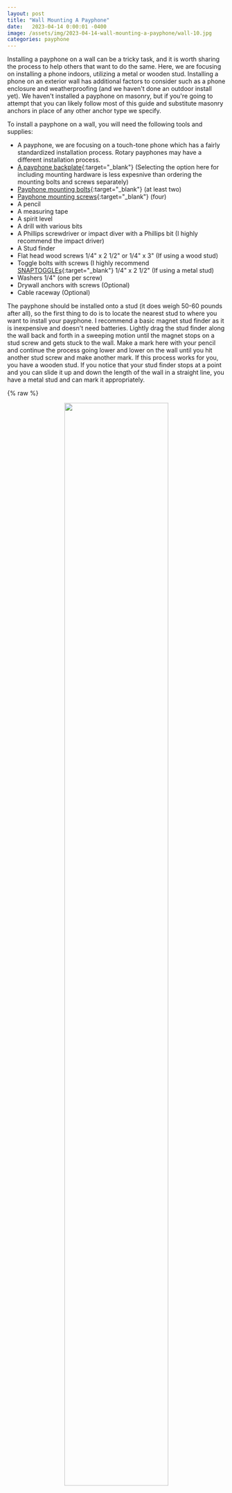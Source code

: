 ```yaml
---
layout: post
title: "Wall Mounting A Payphone"
date:   2023-04-14 0:00:01 -0400
image: /assets/img/2023-04-14-wall-mounting-a-payphone/wall-10.jpg
categories: payphone
---
```


Installing a payphone on a wall can be a tricky task, and it is worth sharing the process to help others that want to do the same. Here, we are focusing on installing a phone indoors, utilizing a metal or wooden stud. Installing a phone on an exterior wall has additional factors to consider such as a phone enclosure and weatherproofing (and we haven't done an outdoor install yet). We haven't installed a payphone on masonry, but if you're going to attempt that you can likely follow most of this guide and substitute masonry anchors in place of any other anchor type we specify.

To install a payphone on a wall, you will need the following tools and supplies:

* A payphone, we are focusing on a touch-tone phone which has a fairly standardized installation process. Rotary payphones may have a different installation process.
* [A payphone backplate](https://payphone.com/Mounting-Backplate.html){:target="_blank"} (Selecting the option here for including mounting hardware is less expesnive than ordering the mounting bolts and screws separately)
* [Payphone mounting bolts](https://payphone.com/Mounting-Stud.html){:target="_blank"} (at least two)
* [Payphone mounting screws](https://payphone.com/1/4/x20PayphoneHardware.html){:target="_blank"} (four)
* A pencil
* A measuring tape
* A spirit level
* A drill with various bits
* A Phillips screwdriver or impact diver with a Phillips bit (I highly recommend the impact driver)
* A Stud finder
* Flat head wood screws 1/4" x 2 1/2" or 1/4" x 3" (If using a wood stud)
* Toggle bolts with screws (I highly recommend [SNAPTOGGLEs](https://toggler.com/products/snaptoggle-heavy-duty-toggle-bolts-304-stainless-steel-channels){:target="_blank"} 1/4" x 2 1/2" (If using a metal stud)
* Washers 1/4" (one per screw)
* Drywall anchors with screws (Optional)
* Cable raceway (Optional)

The payphone should be installed onto a stud (it does weigh 50-60 pounds after all), so the first thing to do is to locate the nearest stud to where you want to install your payphone. I recommend a basic magnet stud finder as it is inexpensive and doesn't need batteries. Lightly drag the stud finder along the wall back and forth in a sweeping motion until the magnet stops on a stud screw and gets stuck to the wall. Make a mark here with your pencil and continue the process going lower and lower on the wall until you hit another stud screw and make another mark. If this process works for you, you have a wooden stud. If you notice that your stud finder stops at a point and you can slide it up and down the length of the wall in a straight line, you have a metal stud and can mark it appropriately.

{% raw %}<p><center><a href="/assets/img/2023-04-14-wall-mounting-a-payphone/wall-00.jpg"><img style="width: 80%; max-width: 300px; display: block; margin: 0 auto; border 0" src="/assets/img/2023-04-14-wall-mounting-a-payphone/wall-00-sm.jpg"></a><figquote>A stud finder will stick to screws that are drilled into the stud.</figquote></center></p>{% endraw %} 

A payphone is usually installed at a height of 63" above the ground (from the top of the payphone). Using a measuring tape and a pencil, make a mark at 63" on the wall that vertically aligns with the marks you made for your stud. Use your level to get a straight edge based off of your stud marks and the height mark and create a vertical line from the 63" mark going down about 24" with your pencil.

{% raw %}<p><center><a href="/assets/img/2023-04-14-wall-mounting-a-payphone/wall-01.jpg"><img style="width: 80%; max-width: 300px; display: block; margin: 0 auto; border 0" src="/assets/img/2023-04-14-wall-mounting-a-payphone/wall-01-sm.jpg"></a><figquote>The payphone backplate.</figquote></center></p>{% endraw %} 

Next, using the backplate (make sure it is right side up) and the level, position the backplate against the wall so that it is level and the vertical line you just drew is centered in one set of screw holes in the backplate. Depending on how you want to position the phone, the left, right, or center screw holes in the backplate can be used for mounting on the stud. Use the pencil to mark at least two vertical screw holes that sit on your vertical line. Additionally, I marked screw holes where I will also be using drywall anchors to make the backplate a little more flush and sturdy. If you are using the left holes for the stud, mark the right holes for drywall anchors, and vice versa. If you are using the center holes for the stud, you may want to use the remaining left and right holes for drywall anchors.

{% raw %}<p><center><a href="/assets/img/2023-04-14-wall-mounting-a-payphone/wall-02.jpg"><img style="width: 80%; max-width: 300px; display: block; margin: 0 auto; border 0" src="/assets/img/2023-04-14-wall-mounting-a-payphone/wall-02-sm.jpg"></a><figquote>Tracing mount holes on the wall using the backplate.</figquote></center></p>{% endraw %} 

If you are running telephone wire through the wall, now is also a good time to mark the center hole in the backplate on the wall. Running wires in-wall won't be covered in this guide as there can be a lot of variation and additional work to get the wires routed throughout the building you are working in.

{% raw %}<p><center><a href="/assets/img/2023-04-14-wall-mounting-a-payphone/wall-03.jpg"><img style="width: 80%; max-width: 300px; display: block; margin: 0 auto; border 0" src="/assets/img/2023-04-14-wall-mounting-a-payphone/wall-03-sm.jpg"></a><figquote>All of the drill marks on the wall after tracing.</figquote></center></p>{% endraw %} 

Now it's time to drill. For drilling into a stud, I always recommend drilling pilot holes first. Start with a small drill bit like 1/8" and drill into the wall at a 90 degree angle. If you are drilling into a metal stud, I recommend widening your initial hole by working your way up in drill bit sizes until you reach the proper hole size to accommodate the toggle bolt (1/2" hole for a 1/4" screw in my case). A natural progression might be 1/8", 1/4", 3/8", 1/2". The first hole in the metal stud will likely take the longest and be the most difficult, but should still take no more than 30 seconds with a standard drill. If you are using a wooden stud, you likely won't have to size up your pilot hole as the wood screw will be self-drilling. Drywall anchor holes are usually sized up from the screw you will ultimately be using with the anchor. For example, if the screw is 1/4" your hole may likely be drilled at 3/8" but consult the packaging for your anchors to learn the proper size.

After drilling the holes, you can now put the drywall anchors in the wall. If you have a metal stud, now is also the time to insert your toggle bolts. Make sure the toggle bolts are folded so that the small metal rectangle at the bottom is tucked in flush with the cylindrical plastic body pieces. Push the body into the hole in the stud making sure the metal part is on the bottom the whole time. 

{% raw %}<p><center><a href="/assets/img/2023-04-14-wall-mounting-a-payphone/wall-04.jpg"><img style="width: 80%; max-width: 300px; display: block; margin: 0 auto; border 0" src="/assets/img/2023-04-14-wall-mounting-a-payphone/wall-04-sm.jpg"></a><figquote>Insert the toggle anchor into the wall like this.</figquote></center></p>{% endraw %} 

Once the metal bit is pushed through the stud, move pull the top plastic part of the body towards you so the metal portion of the anchor flips up to be perpendicular with the anchor body, and parallel with the stud. 

{% raw %}<p><center><a href="/assets/img/2023-04-14-wall-mounting-a-payphone/wall-05.jpg"><img style="width: 80%; max-width: 300px; display: block; margin: 0 auto; border 0" src="/assets/img/2023-04-14-wall-mounting-a-payphone/wall-05-sm.jpg"></a><figquote>When the metal portion of the anchor is behind the stud, line up the plastic pieces to flip the metal part.</figquote></center></p>{% endraw %} 

Then, push the collar on the anchor down the plastic into the wall until it is flush. The remaining plastic pieces sticking out of the wall can be wiggled until the break off at the collar, leaving the anchor perfectly seated in the wall.

{% raw %}<p><center><a href="/assets/img/2023-04-14-wall-mounting-a-payphone/wall-06.jpg"><img style="width: 80%; max-width: 300px; display: block; margin: 0 auto; border 0" src="/assets/img/2023-04-14-wall-mounting-a-payphone/wall-06-sm.jpg"></a><figquote>Break off the extra plastic.</figquote></center></p>{% endraw %} 

Before we install the backplate, determine how you will want to run the telephone line to the phone. If you are going through-wall, drill a hole in the wall and feed in your cable as needed before installing the backplate. If you are not running your telephone line through-wall, you'll be able to thread it through the backplate after it is mounted.

Lining up the backplate up with the installed anchors (and pilot holes if screwing into a wooden stud), You can now insert the corresponding screws through the washers and screw them into the backplate to secure it to the wall.

{% raw %}<p><center><a href="/assets/img/2023-04-14-wall-mounting-a-payphone/wall-07.jpg"><img style="width: 80%; max-width: 300px; display: block; margin: 0 auto; border 0" src="/assets/img/2023-04-14-wall-mounting-a-payphone/wall-07-sm.jpg"></a><figquote>The board is screwed into the wall/stud. You can use a spirit level for fine adjustment.</figquote></center></p>{% endraw %}

After your backplate is mounted, now is a good time to thread your phone line through the center hole of the board and route it to exit the backplate at either the top or the bottom. After running the phone line, you can conceal it with raceway for a cleaner finish (which usually mounts to the wall with adhesive). 

Next, hand screw at least two mounting bolts into the threaded holes in the back of the payphone housing. 

{% raw %}<p><center><a href="/assets/img/2023-04-14-wall-mounting-a-payphone/wall-08.jpg"><img style="width: 80%; max-width: 300px; display: block; margin: 0 auto; border 0" src="/assets/img/2023-04-14-wall-mounting-a-payphone/wall-08-sm.jpg"></a><figquote>Mounting bolts screw into threaded holes on the back of the payphone.</figquote></center></p>{% endraw %} 

These bolts will slot into the backplate allowing the payphone to sit flush against it Feed your telephone line through the back of the payphone and then approach the backplate with the payphone slightly higher than it will ultimately be installed at and slowly slide the payphone down until the bolts latch into the backplate.

On the inside of the payphone's housing, use payphone mounting screws to securely fasten the payphone to the backplate. Most installations will have one screw installed within the vault compartment and the rest installed in the upper section of the housing.

{% raw %}<p><center><a href="/assets/img/2023-04-14-wall-mounting-a-payphone/wall-09.jpg"><img style="width: 80%; max-width: 300px; display: block; margin: 0 auto; border 0" src="/assets/img/2023-04-14-wall-mounting-a-payphone/wall-09-sm.jpg"></a><figquote>The first mounting screw is installed on the left, an empty threaded hole can be seen on the right.</figquote></center></p>{% endraw %}

Your payphone is now mounted and you can re-assemble and lock the payphone!

{% raw %}<p><center><a href="/assets/img/2023-04-14-wall-mounting-a-payphone/wall-10.jpg"><img style="width: 80%; max-width: 300px; display: block; margin: 0 auto; border 0" src="/assets/img/2023-04-14-wall-mounting-a-payphone/wall-10-sm.jpg"></a><figquote>All done, the payphone is mounted!</figquote></center></p>{% endraw %}